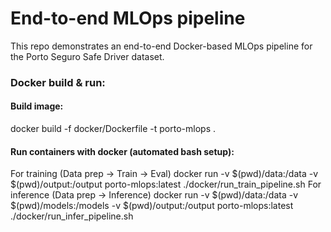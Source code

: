 # End-to-end MLOps pipeline

This repo demonstrates an end-to-end Docker-based MLOps pipeline for the Porto Seguro Safe Driver dataset.

### Docker build & run:

#### Build image:
  docker build -f docker/Dockerfile -t porto-mlops .

#### Run containers with docker (automated bash setup):
For training (Data prep -> Train -> Eval)
  docker run -v $(pwd)/data:/data -v $(pwd)/output:/output porto-mlops:latest ./docker/run_train_pipeline.sh
For inference (Data prep -> Inference)
  docker run -v $(pwd)/data:/data -v $(pwd)/models:/models -v $(pwd)/output:/output porto-mlops:latest ./docker/run_infer_pipeline.sh
